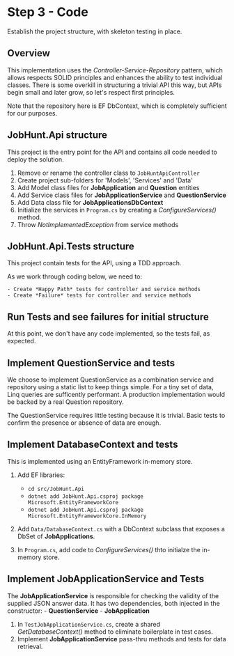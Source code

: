 # Step 3 - Code

Establish the project structure, with skeleton testing in place.

## Overview

This implementation uses the *Controller-Service-Repository* pattern, which allows respects SOLID principles and enhances the ability to test individual classes. There is some overkill in structuring a trivial API this way, but APIs begin small and later grow, so let's respect first principles. 

Note that the repository here is EF DbContext, which is completely sufficient for our purposes.

## JobHunt.Api structure

This project is the entry point for the API and contains all code needed to deploy the solution.

1. Remove or rename the controller class to `JobHuntApiController`
2. Create project sub-folders for 'Models', 'Services' and 'Data'
3. Add Model class files for **JobApplication** and **Question** entities
4. Add Service class files for **JobApplicationService** and **QuestionService**
5. Add Data class file for **JobApplicationsDbContext**
5. Initialize the services in `Program.cs` by creating a *ConfigureServices()* method.
6. Throw *NotImplementedException* from service methods 

## JobHunt.Api.Tests structure

This project contain tests for the API, using a TDD approach. 

As we work through coding below, we need to: 

    - Create *Happy Path* tests for controller and service methods
    - Create *Failure* tests for controller and service methods
    

## Run Tests and see failures for initial structure

At this point, we don't have any code implemented, so the tests fail, as expected.

## Implement QuestionService and tests

We choose to implement QuestionService as a combination service and repository using a static list to keep things simple. For a tiny set of data, Linq queries are sufficently performant. A production implementation would be backed by a real Question repository.

The QuestionService requires little testing because it is trivial. Basic tests to confirm the presence or absence of data are enough.

## Implement DatabaseContext and tests

This is implemented using an EntityFramework in-memory store.

1. Add EF libraries: 
   - `cd src/JobHunt.Api`
   - `dotnet add JobHunt.Api.csproj package  Microsoft.EntityFrameworkCore`
   - `dotnet add JobHunt.Api.csproj package  Microsoft.EntityFrameworkCore.InMemory`

2. Add `Data/DatabaseContext.cs` with a DbContext subclass that exposes a DbSet of **JobApplications**.

3. In `Program.cs`, add code to *ConfigureServices()* thto initialze the in-memory store. 

## Implement JobApplicationService and Tests

The **JobApplicationService** is responsible for checking the validity of the supplied JSON answer data. It has two dependencies, both injected in the constructor:
    - **QuestionService**
    - **JobApplication**

1. In `TestJobApplicationService.cs`, create a shared *GetDatabaseContext()* method to eliminate boilerplate in test cases.
2. Implement  **JobApplicationService** pass-thru methods and tests for data retrieval.

 
